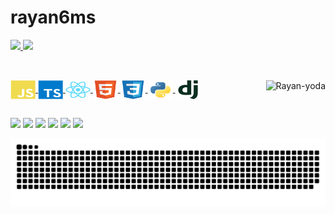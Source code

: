 # rayan6ms
<div>
  <a href="https://beacons.ai/rayan6ms">
    <img height="180em" src="https://github-readme-stats.vercel.app/api?username=rayan6ms&show_icons=true&theme=dracula&include_all_commits=true&count_private=true"/>
    <img height="180em" src="https://github-readme-stats.vercel.app/api/top-langs/?username=rayan6ms&layout=compact&langs_count=16&theme=dracula"/>
</div>
  
##
  
<div style="display: inline_block"><br>
  <img align="center" alt="Rayan-Js" height="30" width="40" src="https://raw.githubusercontent.com/devicons/devicon/master/icons/javascript/javascript-plain.svg">
  <img align="center" alt="Rayan-Ts" height="30" width="40" src="https://raw.githubusercontent.com/devicons/devicon/master/icons/typescript/typescript-plain.svg">
  <img align="center" alt="Rayan-React" height="30" width="40" src="https://raw.githubusercontent.com/devicons/devicon/master/icons/react/react-original.svg">
  <img align="center" alt="Rayan-HTML" height="30" width="40" src="https://raw.githubusercontent.com/devicons/devicon/master/icons/html5/html5-original.svg">
  <img align="center" alt="Rayan-CSS" height="30" width="40" src="https://raw.githubusercontent.com/devicons/devicon/master/icons/css3/css3-original.svg">
  <img align="center" alt="Rayan-Python" height="30" width="40" src="https://raw.githubusercontent.com/devicons/devicon/master/icons/python/python-original.svg">
  <img align="center" alt="Rayan-C" height="30" width="40" src="https://raw.githubusercontent.com/devicons/devicon/master/icons/django/django-plain.svg">
  <img align="right" alt="Rayan-yoda" src="https://cdn.discordapp.com/attachments/795358919417397249/825430589581688872/h1.gif">
</div>

##
  
<div>
  <a href="https://www.youtube.com/channel/UC9ie1R625yIux9sQGTN2ztQ" target="_blank"><img src="https://img.shields.io/badge/-YouTube-FF0000?style=for-the-badge&logo=youtube&logoColor=white" target="_blank"></a>
  <a href="https://instagram.com/rayan6ms" target="_blank"><img src="https://img.shields.io/badge/Instagram-E4405F?style=for-the-badge&logo=instagram&logoColor=white" target="_blank"></a>
  <a href="https://www.twitch.tv/migole_" target="_blank"><img src="https://img.shields.io/badge/Twitch-9146FF?style=for-the-badge&logo=twitch&logoColor=white"
  target="_blank"></a>
  <a href="https://twitter.com/rayan6ms" target="_blank"><img src="https://img.shields.io/badge/Twitter-169CED?style=for-the-badge&logo=twitter&logoColor=white" target="_blank"></a>
  <a href ="mailto:rayan6ms@gmail.com"><img src="https://img.shields.io/badge/-Gmail-%23333?style=for-the-badge&logo=gmail&logoColor=white" target="_blank"></a>
  <a href="https://www.linkedin.com/in/rayan6ms" target="_blank"><img src="https://img.shields.io/badge/-LinkedIn-0077B5?style=for-the-badge&logo=linkedin&logoColor=white" target="_blank"></a>
</div>

![snake gif](https://github.com/rayan6ms/rayan6ms/blob/output/github-contribution-grid-snake.svg)
